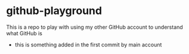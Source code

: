 # github-playground
This is a repo to play with using my other GitHub account to understand what GitHub is

- this is something added in the first commit by main account
